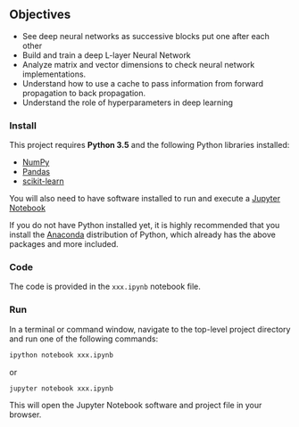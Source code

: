 ## Objectives

- See deep neural networks as successive blocks put one after each other
- Build and train a deep L-layer Neural Network
- Analyze matrix and vector dimensions to check neural network implementations.
- Understand how to use a cache to pass information from forward propagation to back propagation.
- Understand the role of hyperparameters in deep learning

### Install

This project requires **Python 3.5** and the following Python libraries installed:

- [NumPy](http://www.numpy.org/)
- [Pandas](http://pandas.pydata.org)
- [scikit-learn](http://scikit-learn.org/stable/)

You will also need to have software installed to run and execute a [Jupyter Notebook](http://ipython.org/notebook.html)

If you do not have Python installed yet, it is highly recommended that you install the [Anaconda](http://continuum.io/downloads) distribution of Python, which already has the above packages and more included.

### Code

The code is provided in the `xxx.ipynb` notebook file.

### Run

In a terminal or command window, navigate to the top-level project directory and run one of the following commands:

```bash
ipython notebook xxx.ipynb
```  
or
```bash
jupyter notebook xxx.ipynb
```

This will open the Jupyter Notebook software and project file in your browser.

